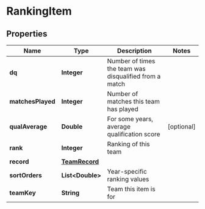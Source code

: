 
# RankingItem

## Properties
Name | Type | Description | Notes
------------ | ------------- | ------------- | -------------
**dq** | **Integer** | Number of times the team was disqualified from a match | 
**matchesPlayed** | **Integer** | Number of matches this team has played | 
**qualAverage** | **Double** | For some years, average qualification score |  [optional]
**rank** | **Integer** | Ranking of this team | 
**record** | [**TeamRecord**](TeamRecord.md) |  | 
**sortOrders** | **List&lt;Double&gt;** | Year-specific ranking values | 
**teamKey** | **String** | Team this item is for | 



